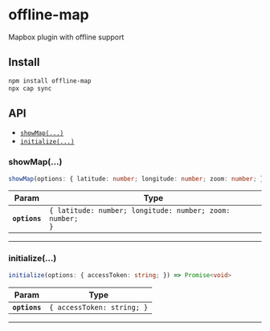 # offline-map

Mapbox plugin with offline support

## Install

```bash
npm install offline-map
npx cap sync
```

## API

<docgen-index>

* [`showMap(...)`](#showmap)
* [`initialize(...)`](#initialize)

</docgen-index>

<docgen-api>
<!--Update the source file JSDoc comments and rerun docgen to update the docs below-->

### showMap(...)

```typescript
showMap(options: { latitude: number; longitude: number; zoom: number; }) => Promise<void>
```

| Param         | Type                                                                |
| ------------- | ------------------------------------------------------------------- |
| **`options`** | <code>{ latitude: number; longitude: number; zoom: number; }</code> |

--------------------


### initialize(...)

```typescript
initialize(options: { accessToken: string; }) => Promise<void>
```

| Param         | Type                                  |
| ------------- | ------------------------------------- |
| **`options`** | <code>{ accessToken: string; }</code> |

--------------------

</docgen-api>
